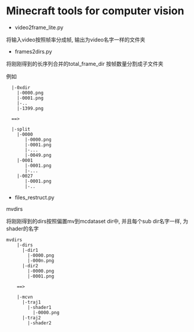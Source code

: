 # Minecraft tools for computer vision


- video2frame_lite.py

将输入video按照帧率分成帧, 输出为video名字一样的文件夹


 - frames2dirs.py

将刚刚得到的长序列合并的total_frame_dir 按帧数量分割成子文件夹

例如

```
  |-0xdir
  	|-0000.png
  	|-0001.png
  	|-..
  	|-1399.png
  
  ==>
  
  |-split
  	|-0000
  	   |-0000.png
  	   |-0001.png
  	   |-...
  	   |-0049.png
  	|-0001
  	   |-0001.png
  	   |-...
  	|-0027
  	   |-0001.png
  	   |-..
```

 - files_restruct.py

mvdirs
	
将刚刚得到的dirs按照偏置mv到mcdataset dir中, 并且每个sub dir名字一样, 为shader的名字


```
mvdirs
	|-dirs
	  |-dir1
	    |-0000.png
	    |-000n.png
	  |-dir2
	    |-0000.png
	    |-0001.png
		
	==>
	
	|-mcvn
	  |-traj1
	    |-shader1
	      |-0000.png
	  |-traj2
	    |-shader2
			
			

```



